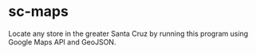 # sc-maps



Locate any store in the greater Santa Cruz by running this program using Google Maps API and GeoJSON. 
